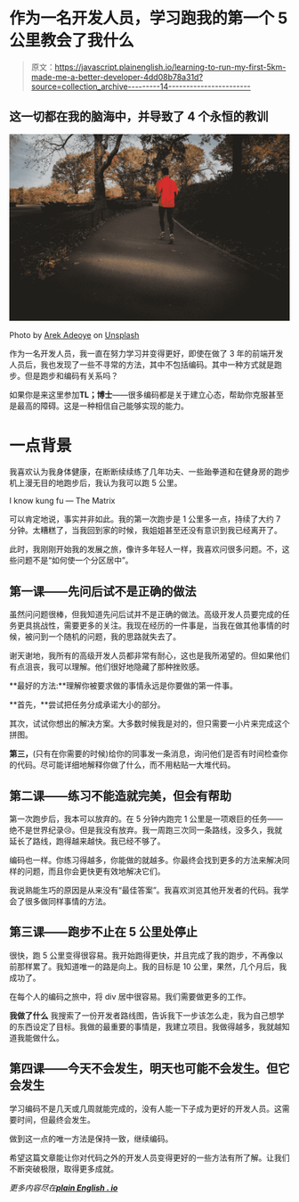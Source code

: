 # 作为一名开发人员，学习跑我的第一个 5 公里教会了我什么

> 原文：<https://javascript.plainenglish.io/learning-to-run-my-first-5km-made-me-a-better-developer-4dd08b78a31d?source=collection_archive---------14----------------------->

## 这一切都在我的脑海中，并导致了 4 个永恒的教训

![](img/dea99891162ed6017733efb885270dc7.png)

Photo by [Arek Adeoye](https://unsplash.com/@areksan?utm_source=medium&utm_medium=referral) on [Unsplash](https://unsplash.com?utm_source=medium&utm_medium=referral)

作为一名开发人员，我一直在努力学习并变得更好，即使在做了 3 年的前端开发人员后，我也发现了一些不寻常的方法，其中不包括编码。其中一种方式就是跑步。但是跑步和编码有关系吗？

如果你是来这里参加**TL；博士**——很多编码都是关于建立心态，帮助你克服甚至是最高的障碍。这是一种相信自己能够实现的能力。

# 一点背景

我喜欢认为我身体健康，在断断续续练了几年功夫、一些跆拳道和在健身房的跑步机上漫无目的地跑步后，我认为我可以跑 5 公里。

I know kung fu — The Matrix

可以肯定地说，事实并非如此。我的第一次跑步是 1 公里多一点，持续了大约 7 分钟。太糟糕了，当我回到家的时候，我姐姐甚至还没有意识到我已经离开了。

此时，我刚刚开始我的发展之旅，像许多年轻人一样，我喜欢问很多问题。不，这些问题不是“如何使一个分区居中”。

## 第一课——先问后试不是正确的做法

虽然问问题很棒，但我知道先问后试并不是正确的做法。高级开发人员要完成的任务更具挑战性，需要更多的关注。我现在经历的一件事是，当我在做其他事情的时候，被问到一个随机的问题，我的思路就失去了。

谢天谢地，我所有的高级开发人员都非常有耐心，这也是我所渴望的。但如果他们有点沮丧，我可以理解。他们很好地隐藏了那种挫败感。

**最好的方法:**理解你被要求做的事情永远是你要做的第一件事。

**首先，**尝试把任务分成承诺大小的部分。

其次，试试你想出的解决方案。大多数时候我是对的，但只需要一小片来完成这个拼图。

**第三，**(只有在你需要的时候)给你的同事发一条消息，询问他们是否有时间检查你的代码。尽可能详细地解释你做了什么，而不用粘贴一大堆代码。

## 第二课——练习不能造就完美，但会有帮助

第一次跑步后，我本可以放弃的。在 5 分钟内跑完 1 公里是一项艰巨的任务——绝不是世界纪录😢。但是我没有放弃。我一周跑三次同一条路线，没多久，我就延长了路线，跑得越来越快。我已经不够了。

编码也一样。你练习得越多，你能做的就越多。你最终会找到更多的方法来解决同样的问题，而且你会更快更有效地解决它们。

我说熟能生巧的原因是从来没有“最佳答案”。我喜欢浏览其他开发者的代码。我学会了很多做同样事情的方法。

## 第三课——跑步不止在 5 公里处停止

很快，跑 5 公里变得很容易。我开始跑得更快，并且完成了我的跑步，不再像以前那样累了。我知道唯一的路是向上。我的目标是 10 公里，果然，几个月后，我成功了。

在每个人的编码之旅中，将 div 居中很容易。我们需要做更多的工作。

**我做了什么** 我搜索了一份开发者路线图，告诉我下一步该怎么走，我为自己想学的东西设定了目标。我做的最重要的事情是，我建立项目。我做得越多，我就越知道我能做什么。

## 第四课——今天不会发生，明天也可能不会发生。但它会发生

学习编码不是几天或几周就能完成的，没有人能一下子成为更好的开发人员。这需要时间，但最终会发生。

做到这一点的唯一方法是保持一致，继续编码。

希望这篇文章能让你对代码之外的开发人员变得更好的一些方法有所了解。让我们不断突破极限，取得更多成就。

*更多内容尽在*[***plain English . io***](http://plainenglish.io/)